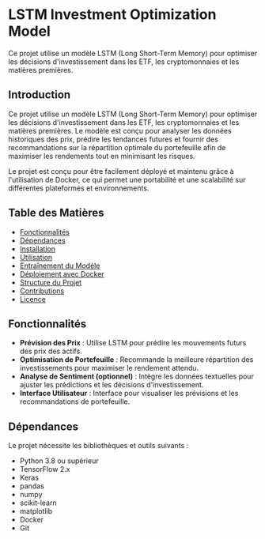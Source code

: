 # LSTM Investment Optimization Model
Ce projet utilise un modèle LSTM (Long Short-Term Memory) pour optimiser les décisions d'investissement dans les ETF, les cryptomonnaies et les matières premières.

## Introduction

Ce projet utilise un modèle LSTM (Long Short-Term Memory) pour optimiser les décisions d'investissement dans les ETF, les cryptomonnaies et les matières premières. Le modèle est conçu pour analyser les données historiques des prix, prédire les tendances futures et fournir des recommandations sur la répartition optimale du portefeuille afin de maximiser les rendements tout en minimisant les risques.

Le projet est conçu pour être facilement déployé et maintenu grâce à l'utilisation de Docker, ce qui permet une portabilité et une scalabilité sur différentes plateformes et environnements.

## Table des Matières

- [Fonctionnalités](#fonctionnalités)
- [Dépendances](#dépendances)
- [Installation](#installation)
- [Utilisation](#utilisation)
- [Entraînement du Modèle](#entraînement-du-modèle)
- [Déploiement avec Docker](#déploiement-avec-docker)
- [Structure du Projet](#structure-du-projet)
- [Contributions](#contributions)
- [Licence](#licence)

## Fonctionnalités

- **Prévision des Prix** : Utilise LSTM pour prédire les mouvements futurs des prix des actifs.
- **Optimisation de Portefeuille** : Recommande la meilleure répartition des investissements pour maximiser le rendement attendu.
- **Analyse de Sentiment (optionnel)** : Intègre les données textuelles pour ajuster les prédictions et les décisions d'investissement.
- **Interface Utilisateur** : Interface pour visualiser les prévisions et les recommandations de portefeuille.
  
## Dépendances

Le projet nécessite les bibliothèques et outils suivants :

- Python 3.8 ou supérieur
- TensorFlow 2.x
- Keras
- pandas
- numpy
- scikit-learn
- matplotlib
- Docker
- Git
